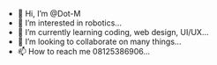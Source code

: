 - 👋 Hi, I’m @Dot-M
- 👀 I’m interested in robotics...
- 🌱 I’m currently learning coding, web design, UI/UX...
- 💞️ I’m looking to collaborate on many things...
- 📫 How to reach me 08125386906...

<!---
Dot-M/Dot-M is a ✨ special ✨ repository because its `README.md` (this file) appears on your GitHub profile.
You can click the Preview link to take a look at your changes.
--->

